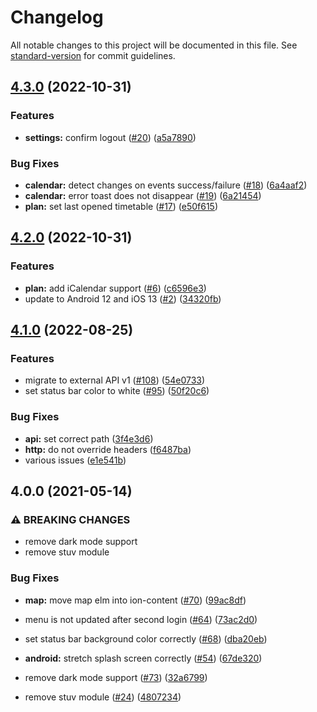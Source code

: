 # Changelog

All notable changes to this project will be documented in this file. See [standard-version](https://github.com/conventional-changelog/standard-version) for commit guidelines.

## [4.3.0](https://github.com/dhbw-vs/app/compare/v4.2.0...v4.3.0) (2022-10-31)


### Features

* **settings:** confirm logout ([#20](https://github.com/dhbw-vs/app/issues/20)) ([a5a7890](https://github.com/dhbw-vs/app/commit/a5a7890856bdc5cd7686e6c24da156056acbab4f))


### Bug Fixes

* **calendar:** detect changes on events success/failure ([#18](https://github.com/dhbw-vs/app/issues/18)) ([6a4aaf2](https://github.com/dhbw-vs/app/commit/6a4aaf2e8daf982fd0e12fb6a1cfd067c1102b57))
* **calendar:** error toast does not disappear ([#19](https://github.com/dhbw-vs/app/issues/19)) ([6a21454](https://github.com/dhbw-vs/app/commit/6a21454a394a2a9e92bf5f2bc4fcf139b8439aa8))
* **plan:** set last opened timetable ([#17](https://github.com/dhbw-vs/app/issues/17)) ([e50f615](https://github.com/dhbw-vs/app/commit/e50f6159df3e8c8391ea464d077a387b6866d017))

## [4.2.0](https://github.com/dhbw-vs/app/compare/v4.1.0...v4.2.0) (2022-10-31)


### Features

* **plan:** add iCalendar support ([#6](https://github.com/dhbw-vs/app/issues/6)) ([c6596e3](https://github.com/dhbw-vs/app/commit/c6596e3252ebe83b1cf58e222573d843dfc5484d))
* update to Android 12 and iOS 13 ([#2](https://github.com/dhbw-vs/app/issues/2)) ([34320fb](https://github.com/dhbw-vs/app/commit/34320fb508d2657230b0bba097826f0840db6ecb))

## [4.1.0](https://github.com/robingenz/dhbw-vs-app/compare/v4.0.0...v4.1.0) (2022-08-25)


### Features

* migrate to external API v1 ([#108](https://github.com/robingenz/dhbw-vs-app/issues/108)) ([54e0733](https://github.com/robingenz/dhbw-vs-app/commit/54e07338f0b7f25429312deff5154b30f793962a))
* set status bar color to white ([#95](https://github.com/robingenz/dhbw-vs-app/issues/95)) ([50f20c6](https://github.com/robingenz/dhbw-vs-app/commit/50f20c6a2ca3fc2d8cf0bd062763034df16e16ed))


### Bug Fixes

* **api:** set correct path ([3f4e3d6](https://github.com/robingenz/dhbw-vs-app/commit/3f4e3d6e21d74a39ce8bbc36966ba7dfe7512c47))
* **http:** do not override headers ([f6487ba](https://github.com/robingenz/dhbw-vs-app/commit/f6487ba31102e51e02f63b91655b1b62126c3ab9))
* various issues ([e1e541b](https://github.com/robingenz/dhbw-vs-app/commit/e1e541b42f66c15d3de95d217a0a4f08486dcf05))

## 4.0.0 (2021-05-14)


### ⚠ BREAKING CHANGES

* remove dark mode support
* remove stuv module

### Bug Fixes

* **map:** move map elm into ion-content ([#70](https://github.com/robingenz/dhbw-vs-app/issues/70)) ([99ac8df](https://github.com/robingenz/dhbw-vs-app/commit/99ac8df6989f3cf839680503d10929b245c77bce))
* menu is not updated after second login ([#64](https://github.com/robingenz/dhbw-vs-app/issues/64)) ([73ac2d0](https://github.com/robingenz/dhbw-vs-app/commit/73ac2d0cd71922f3f7067e69556c33b2b42abded))
* set status bar background color correctly ([#68](https://github.com/robingenz/dhbw-vs-app/issues/68)) ([dba20eb](https://github.com/robingenz/dhbw-vs-app/commit/dba20eba54cd9aaa41fa500fa78de94120fddf6b))      
* **android:** stretch splash screen correctly ([#54](https://github.com/robingenz/dhbw-vs-app/issues/54)) ([67de320](https://github.com/robingenz/dhbw-vs-app/commit/67de32043e9b6dd87415273697ed1dc96baed937))   


* remove dark mode support ([#73](https://github.com/robingenz/dhbw-vs-app/issues/73)) ([32a6799](https://github.com/robingenz/dhbw-vs-app/commit/32a6799c5de520ec0a679596270690d2d5629cd7))
* remove stuv module ([#24](https://github.com/robingenz/dhbw-vs-app/issues/24)) ([4807234](https://github.com/robingenz/dhbw-vs-app/commit/480723433df313f40b2ced24810db3ac2a37f015))
